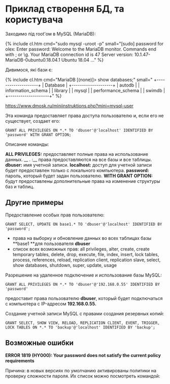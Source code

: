 # Приклад створення БД, та користувача

Заходимо під root'ом в MySQL (MariaDB):

{% include cl.htm cmd="sudo mysql -uroot -p"
small="[sudo] password for olex: 
Enter password: 
Welcome to the MariaDB monitor.  Commands end with ; or \g.
Your MariaDB connection id is 47
Server version: 10.1.47-MariaDB-0ubuntu0.18.04.1 Ubuntu 18.04
..." %}

Дивимося, які бази є:

{% include cl.htm cmd="MariaDB [(none)]> show databases;"
small="
+--------------------+
| Database           |
+--------------------+
| autodb             |
| information_schema |
| library            |
| mysql              |
| performance_schema |
| swimdb             |
+--------------------+" %}


https://www.dmosk.ru/miniinstruktions.php?mini=mysql-user

Эта команда предоставляет права доступа пользователю и, если его не существует, создает его:

```mysql
GRANT ALL PRIVILEGES ON *.* TO 'dbuser'@'localhost' IDENTIFIED BY 'password' WITH GRANT OPTION;
```

Описание команды:

**ALL PRIVILEGES:** предоставляет полные права на использование данных.
__ *.* :__ права предоставляются на все базы и все таблицы.
**dbuser:** имя учетной записи.
**localhost:** доступ для учетной записи будет предоставлен только с локального компьютера.
**password:** пароль, который будет задан пользователю.
**WITH GRANT OPTION:** будут предоставлены дополнительные права на изменение структуры баз и таблиц.

## Другие примеры

Предоставление особых прав пользователю:

```mysql
GRANT SELECT, UPDATE ON base1.* TO 'dbuser'@'localhost' IDENTIFIED BY 'password';
```

* права на выборку и обновление данных во всех таблицах базы **base1 **для пользователя **dbuser**
* список всех возможных прав: all privileges, alter, create, create temporary tables, delete, drop, execute, file, index, insert, lock tables, process, references, reload, replication client, replication slave, select, show databases, shutdown, super, update, usage

Разрешение на удаленное подключение и использование базы MySQL:


```mysql
GRANT ALL PRIVILEGES ON *.* TO 'dbuser'@'192.168.0.55' IDENTIFIED BY 'password'
```

предоставит права пользователю **dbuser**, который будет подключаться с компьютера с IP-адресом **192.168.0.55.**

Создание учетной записи MySQL с правами создания резервных копий:

```mysql
GRANT SELECT, SHOW VIEW, RELOAD, REPLICATION CLIENT, EVENT, TRIGGER, LOCK TABLES ON *.* TO 'backup'@'localhost' IDENTIFIED BY 'backup';
```

## Возможные ошибки

**ERROR 1819 (HY000): Your password does not satisfy the current policy requirements**

Причина: в новых версиях по умолчанию активированы политики на проверку сложности пароля. Их список можно посмотреть командой:
